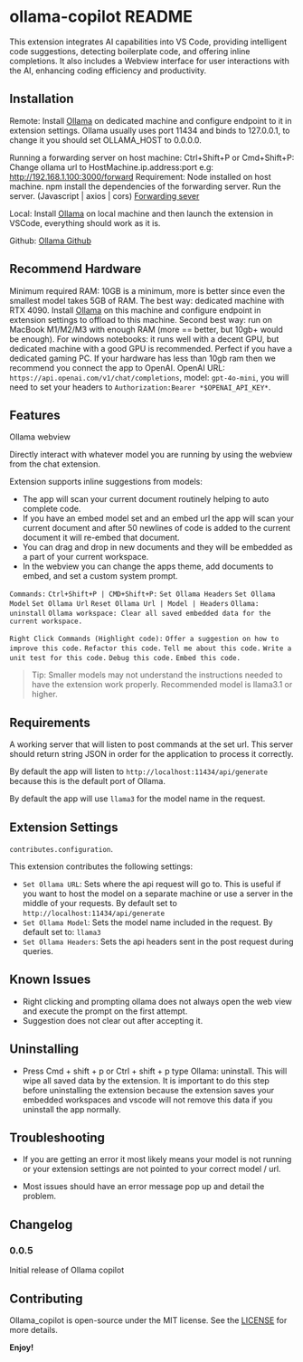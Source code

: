 # ollama-copilot README

This extension integrates AI capabilities into VS Code, providing intelligent code suggestions, detecting boilerplate code, and offering inline completions. It also includes a Webview interface for user interactions with the AI, enhancing coding efficiency and productivity.

## Installation

Remote:
Install [Ollama](https://ollama.com/) on dedicated machine and configure endpoint to it in extension settings. Ollama usually uses port 11434 and binds to 127.0.0.1, to change it you should set OLLAMA_HOST to 0.0.0.0.

Running a forwarding server on host machine:
Ctrl+Shift+P or Cmd+Shift+P: Change ollama url to HostMachine.ip.address:port e.g: http://192.168.1.100:3000/forward
Requirement: Node installed on host machine.
npm install the dependencies of the forwarding server.
Run the server.
(Javascript | axios | cors)
[Forwarding sever](./proxy-server.js)

Local:
Install [Ollama](https://ollama.com) on local machine and then launch the extension in VSCode, everything should work as it is.

Github: [Ollama Github](https://github.com/ollama/ollama)

## Recommend Hardware

Minimum required RAM: 10GB is a minimum, more is better since even the smallest model takes 5GB of RAM. The best way: dedicated machine with RTX 4090. Install [Ollama](https://ollama.com) on this machine and configure endpoint in extension settings to offload to this machine. Second best way: run on MacBook M1/M2/M3 with enough RAM (more == better, but 10gb+ would be enough). For windows notebooks: it runs well with a decent GPU, but dedicated machine with a good GPU is recommended. Perfect if you have a dedicated gaming PC. If your hardware has less than 10gb ram then we recommend you connect the app to OpenAI. OpenAI URL: `https://api.openai.com/v1/chat/completions`, model: `gpt-4o-mini`, you will need to set your headers to `Authorization:Bearer *$OPENAI_API_KEY*`.

## Features

Ollama webview

<!-- ![media](media/features/ollamaWebview.png) -->

Directly interact with whatever model you are running by using the webview from the chat extension.

Extension supports inline suggestions from models:

<!-- ![media](media/features/inlinePrompt.png) -->

- The app will scan your current document routinely helping to auto complete code.
- If you have an embed model set and an embed url the app will scan your current document and after 50 newlines of code is added to the current document it will re-embed that document.
- You can drag and drop in new documents and they will be embedded as a part of your current workspace.
- In the webview you can change the apps theme, add documents to embed, and set a custom system prompt.

`Commands:`
`Ctrl+Shift+P | CMD+Shift+P:`
`Set Ollama Headers`
`Set Ollama Model`
`Set Ollama Url`
`Reset Ollama Url | Model | Headers`
`Ollama: uninstall`
`Ollama workspace: Clear all saved embedded data for the current workspace.`

`Right Click Commands (Highlight code):`
`Offer a suggestion on how to improve this code.`
`Refactor this code.`
`Tell me about this code.`
`Write a unit test for this code.`
`Debug this code.`
`Embed this code.`

> Tip: Smaller models may not understand the instructions needed to have the extension work properly. Recommended model is llama3.1 or higher.

## Requirements

A working server that will listen to post commands at the set url. This server should return string JSON in order for the application to process it correctly.

By default the app will listen to `http://localhost:11434/api/generate` because this is the default port of Ollama.

By default the app will use `llama3` for the model name in the request.

## Extension Settings

`contributes.configuration`.

This extension contributes the following settings:

- `Set Ollama URL`: Sets where the api request will go to. This is useful if you want to host the model on a separate machine or use a server in the middle of your requests. By default set to `http://localhost:11434/api/generate`
- `Set Ollama Model`: Sets the model name included in the request. By default set to: `llama3`
- `Set Ollama Headers`: Sets the api headers sent in the post request during queries.

## Known Issues

- Right clicking and prompting ollama does not always open the web view and execute the prompt on the first attempt.
- Suggestion does not clear out after accepting it.

## Uninstalling

- Press Cmd + shift + p or Ctrl + shift + p type Ollama: uninstall. This will wipe all saved data by the extension. It is important to do this step before uninstalling the extension because the extension saves your embedded workspaces and vscode will not remove this data if you uninstall the app normally.

## Troubleshooting

- If you are getting an error it most likely means your model is not running or your extension settings are not pointed to your correct model / url.

- Most issues should have an error message pop up and detail the problem.

## Changelog

### 0.0.5

Initial release of Ollama copilot

## Contributing

Ollama_copilot is open-source under the MIT license. See the [LICENSE](./LICENSE) for more details.

**Enjoy!**
